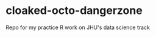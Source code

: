 cloaked-octo-dangerzone
=======================

Repo for my practice R work on JHU's data science track
